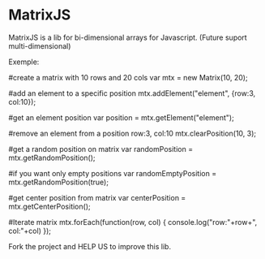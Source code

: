 MatrixJS
========

MatrixJS is a lib for bi-dimensional arrays for Javascript.
(Future suport multi-dimensional)

Exemple:

#create a matrix with 10 rows and 20 cols
var mtx = new Matrix(10, 20); 

#add an element to a specific position
mtx.addElement("element", {row:3, col:10});

#get an element position
var position = mtx.getElement("element");

#remove an element from a position row:3, col:10
mtx.clearPosition(10, 3);

#get a random position on matrix
var randomPosition = mtx.getRandomPosition();

#if you want only empty positions
var randomEmptyPosition = mtx.getRandomPosition(true);

#get center position from matrix
var centerPosition = mtx.getCenterPosition();

#Iterate matrix
mtx.forEach(function(row, col) { console.log("row:"+row+", col:"+col) });

Fork the project and HELP US to improve this lib.
